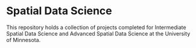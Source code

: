 # Spatial Data Science

This repository holds a collection of projects completed for Intermediate Spatial Data Science and Advanced Spatial Data Science at the University of Minnesota. 
